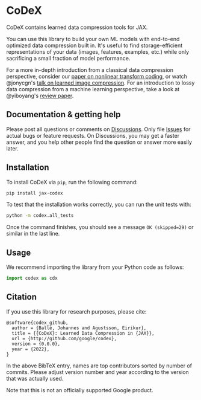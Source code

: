 # CoDeX

CoDeX contains learned data compression tools for JAX.

You can use this library to build your own ML models with end-to-end optimized
data compression built in. It's useful to find storage-efficient representations
of your data (images, features, examples, etc.) while only sacrificing a small
fraction of model performance.

For a more in-depth introduction from a classical data compression perspective,
consider our [paper on nonlinear transform
coding](https://arxiv.org/abs/2007.03034), or watch @jonycgn's [talk on learned
image compression](https://www.youtube.com/watch?v=x_q7cZviXkY). For an
introduction to lossy data compression from a machine learning perspective, take
a look at @yiboyang's [review paper](https://arxiv.org/abs/2202.06533).

## Documentation & getting help

Please post all questions or comments on
[Discussions](https://github.com/google/codex/discussions). Only file
[Issues](https://github.com/google/codex/issues) for actual bugs or feature
requests. On Discussions, you may get a faster answer, and you help other people
find the question or answer more easily later.

## Installation

To install CoDeX via `pip`, run the following command:

```bash
pip install jax-codex
```

To test that the installation works correctly, you can run the unit tests with:

```bash
python -m codex.all_tests
```

Once the command finishes, you should see a message ```OK (skipped=29)``` or
similar in the last line.

## Usage

We recommend importing the library from your Python code as follows:

```python
import codex as cdx
```

## Citation

If you use this library for research purposes, please cite:
```
@software{codex_github,
  author = {Ballé, Johannes and Agustsson, Eirikur},
  title = {{CoDeX}: Learned Data Compression in {JAX}},
  url = {http://github.com/google/codex},
  version = {0.0.0},
  year = {2022},
}
```
In the above BibTeX entry, names are top contributors sorted by number of
commits. Please adjust version number and year according to the version that was
actually used.

Note that this is not an officially supported Google product.
